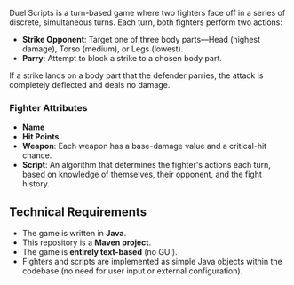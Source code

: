 Duel Scripts is a turn-based game where two fighters face off in a series of discrete, simultaneous turns. Each turn, both fighters perform two actions:

- **Strike Opponent**: Target one of three body parts—Head (highest damage), Torso (medium), or Legs (lowest).
- **Parry**: Attempt to block a strike to a chosen body part.

If a strike lands on a body part that the defender parries, the attack is completely deflected and deals no damage.

### Fighter Attributes
- **Name**
- **Hit Points**
- **Weapon**: Each weapon has a base-damage value and a critical-hit chance.
- **Script**: An algorithm that determines the fighter's actions each turn, based on knowledge of themselves, their opponent, and the fight history.

## Technical Requirements
- The game is written in **Java**.
- This repository is a **Maven project**.
- The game is **entirely text-based** (no GUI).
- Fighters and scripts are implemented as simple Java objects within the codebase (no need for user input or external configuration).
